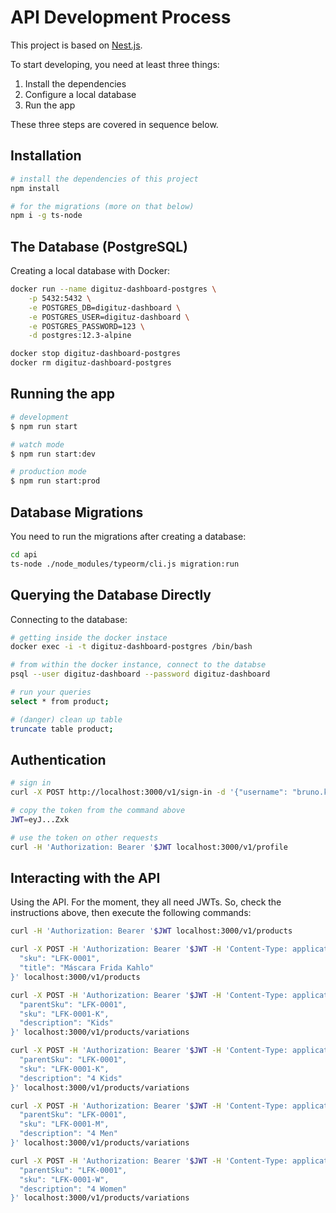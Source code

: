 # API Development Process

This project is based on [Nest.js](https://docs.nestjs.com/).

To start developing, you need at least three things:

1. Install the dependencies
2. Configure a local database
3. Run the app

These three steps are covered in sequence below.

## Installation

```bash
# install the dependencies of this project
npm install

# for the migrations (more on that below)
npm i -g ts-node
```

## The Database (PostgreSQL)

Creating a local database with Docker:

```bash
docker run --name digituz-dashboard-postgres \
    -p 5432:5432 \
    -e POSTGRES_DB=digituz-dashboard \
    -e POSTGRES_USER=digituz-dashboard \
    -e POSTGRES_PASSWORD=123 \
    -d postgres:12.3-alpine

docker stop digituz-dashboard-postgres
docker rm digituz-dashboard-postgres
```

## Running the app

```bash
# development
$ npm run start

# watch mode
$ npm run start:dev

# production mode
$ npm run start:prod
```

## Database Migrations

You need to run the migrations after creating a database:

```bash
cd api
ts-node ./node_modules/typeorm/cli.js migration:run
```

## Querying the Database Directly

Connecting to the database:

```bash
# getting inside the docker instace
docker exec -i -t digituz-dashboard-postgres /bin/bash

# from within the docker instance, connect to the databse
psql --user digituz-dashboard --password digituz-dashboard

# run your queries
select * from product;

# (danger) clean up table
truncate table product;
```

## Authentication

```bash
# sign in
curl -X POST http://localhost:3000/v1/sign-in -d '{"username": "bruno.krebs@fridakahlo.com.br", "password": "lbX01as$"}' -H "Content-Type: application/json"

# copy the token from the command above
JWT=eyJ...Zxk

# use the token on other requests
curl -H 'Authorization: Bearer '$JWT localhost:3000/v1/profile
```

## Interacting with the API

Using the API. For the moment, they all need JWTs. So, check the instructions above, then execute the following commands:

```bash
curl -H 'Authorization: Bearer '$JWT localhost:3000/v1/products

curl -X POST -H 'Authorization: Bearer '$JWT -H 'Content-Type: application/json' -d '{
  "sku": "LFK-0001",
  "title": "Máscara Frida Kahlo"
}' localhost:3000/v1/products

curl -X POST -H 'Authorization: Bearer '$JWT -H 'Content-Type: application/json' -d '{
  "parentSku": "LFK-0001",
  "sku": "LFK-0001-K",
  "description": "Kids"
}' localhost:3000/v1/products/variations

curl -X POST -H 'Authorization: Bearer '$JWT -H 'Content-Type: application/json' -d '{
  "parentSku": "LFK-0001",
  "sku": "LFK-0001-K",
  "description": "4 Kids"
}' localhost:3000/v1/products/variations

curl -X POST -H 'Authorization: Bearer '$JWT -H 'Content-Type: application/json' -d '{
  "parentSku": "LFK-0001",
  "sku": "LFK-0001-M",
  "description": "4 Men"
}' localhost:3000/v1/products/variations

curl -X POST -H 'Authorization: Bearer '$JWT -H 'Content-Type: application/json' -d '{
  "parentSku": "LFK-0001",
  "sku": "LFK-0001-W",
  "description": "4 Women"
}' localhost:3000/v1/products/variations
```